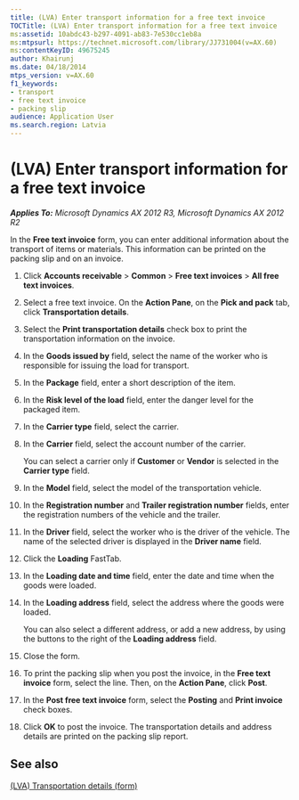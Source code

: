 ```yaml
---
title: (LVA) Enter transport information for a free text invoice
TOCTitle: (LVA) Enter transport information for a free text invoice
ms:assetid: 10abdc43-b297-4091-ab83-7e530cc1eb8a
ms:mtpsurl: https://technet.microsoft.com/library/JJ731004(v=AX.60)
ms:contentKeyID: 49675245
author: Khairunj
ms.date: 04/18/2014
mtps_version: v=AX.60
f1_keywords:
- transport
- free text invoice
- packing slip
audience: Application User
ms.search.region: Latvia
---
```


# (LVA) Enter transport information for a free text invoice 


_**Applies To:** Microsoft Dynamics AX 2012 R3, Microsoft Dynamics AX 2012 R2_

In the **Free text invoice** form, you can enter additional information about the transport of items or materials. This information can be printed on the packing slip and on an invoice.

1.  Click **Accounts receivable** \> **Common** \> **Free text invoices** \> **All free text invoices**.

2.  Select a free text invoice. On the **Action Pane**, on the **Pick and pack** tab, click **Transportation details**.

3.  Select the **Print transportation details** check box to print the transportation information on the invoice.

4.  In the **Goods issued by** field, select the name of the worker who is responsible for issuing the load for transport.

5.  In the **Package** field, enter a short description of the item.

6.  In the **Risk level of the load** field, enter the danger level for the packaged item.

7.  In the **Carrier type** field, select the carrier.

8.  In the **Carrier** field, select the account number of the carrier.
    
    You can select a carrier only if **Customer** or **Vendor** is selected in the **Carrier type** field.

9.  In the **Model** field, select the model of the transportation vehicle.

10. In the **Registration number** and **Trailer registration number** fields, enter the registration numbers of the vehicle and the trailer.

11. In the **Driver** field, select the worker who is the driver of the vehicle. The name of the selected driver is displayed in the **Driver name** field.

12. Click the **Loading** FastTab.

13. In the **Loading date and time** field, enter the date and time when the goods were loaded.

14. In the **Loading address** field, select the address where the goods were loaded.
    
    You can also select a different address, or add a new address, by using the buttons to the right of the **Loading address** field.

15. Close the form.

16. To print the packing slip when you post the invoice, in the **Free text invoice** form, select the line. Then, on the **Action Pane**, click **Post**.

17. In the **Post free text invoice** form, select the **Posting** and **Print invoice** check boxes.

18. Click **OK** to post the invoice. The transportation details and address details are printed on the packing slip report.

## See also

[(LVA) Transportation details (form)](https://technet.microsoft.com/library/jj731070\(v=ax.60\))

  


